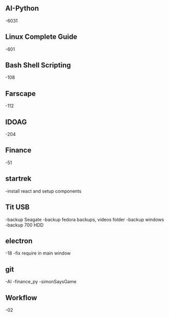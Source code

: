 ## AI-Python
 -6031

## Linux Complete Guide
 -601

## Bash Shell Scripting
 -108

## Farscape
 -112

## IDOAG
 -204

## Finance
 -51

## startrek
 -install react and setup components

## Tit USB
 -backup Seagate
 -backup fedora backups, videos folder
 -backup windows
 -backup 700 HDD

## electron
 -18
 -fix require in main window

## git
 -AI
 -finance_py
 -simonSaysGame

## Workflow
 -02

